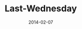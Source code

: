 ---
layout: music 
title: "Last-Wednesday"
series: "Power To Change"
date: 2014-02-07 
description: "Last Wednesday - Oakley"
audio: "http://www.crossroads.net/players/media/hq/012914_lw_oakley.mp3"
audio-duration: "47:55"
---